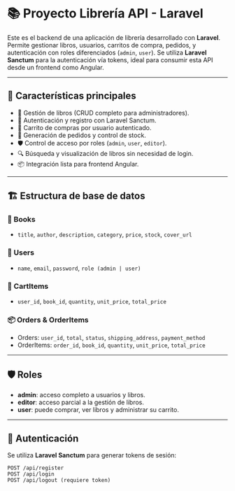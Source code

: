 # 📚 Proyecto Librería API - Laravel 

Este es el backend de una aplicación de librería desarrollado con **Laravel**. Permite gestionar libros, usuarios, carritos de compra, pedidos, y autenticación con roles diferenciados (`admin`, `user`). Se utiliza **Laravel Sanctum** para la autenticación vía tokens, ideal para consumir esta API desde un frontend como Angular.

---

## 🚀 Características principales

- 📖 Gestión de libros (CRUD completo para administradores).
- 👤 Autenticación y registro con Laravel Sanctum.
- 🛒 Carrito de compras por usuario autenticado.
- 🧾 Generación de pedidos y control de stock.
- 🛡️ Control de acceso por roles (`admin`, `user`, `editor`).
- 🔍 Búsqueda y visualización de libros sin necesidad de login.
- 📦 Integración lista para frontend Angular.

---

## 🏗️ Estructura de base de datos

### 📘 Books
- `title`, `author`, `description`, `category`, `price`, `stock`, `cover_url`

### 👤 Users
- `name`, `email`, `password`, `role (admin | user)`

### 🛒 CartItems
- `user_id`, `book_id`, `quantity`, `unit_price`, `total_price`

### 📦 Orders & OrderItems
- Orders: `user_id`, `total`, `status`, `shipping_address`, `payment_method`
- OrderItems: `order_id`, `book_id`, `quantity`, `unit_price`, `total_price`

---

## 🛡️ Roles

- **admin**: acceso completo a usuarios y libros.
- **editor**: acceso parcial a la gestión de libros.
- **user**: puede comprar, ver libros y administrar su carrito.

---

## 🔑 Autenticación

Se utiliza **Laravel Sanctum** para generar tokens de sesión:

```http
POST /api/register
POST /api/login
POST /api/logout (requiere token)

